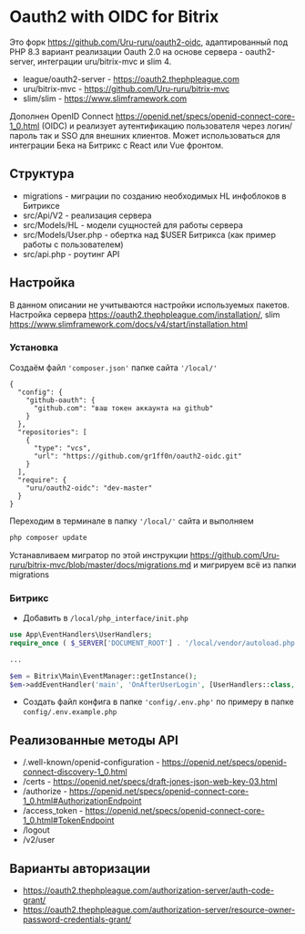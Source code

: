 # Oauth2 with OIDC for Bitrix
Это форк https://github.com/Uru-ruru/oauth2-oidc, адаптированный под PHP 8.3 вариант реализации Oauth 2.0 на основе сервера - oauth2-server, интеграции uru/bitrix-mvc и slim 4.
- league/oauth2-server - https://oauth2.thephpleague.com
- uru/bitrix-mvc - https://github.com/Uru-ruru/bitrix-mvc
- slim/slim - https://www.slimframework.com

Дополнен OpenID Connect https://openid.net/specs/openid-connect-core-1_0.html (OIDC) и реализует аутентификацию пользователя через логин/пароль так и SSO для внешних клиентов.
Может использоваться для интеграции Бека на Битрикс с React или Vue фронтом.

## Структура

- migrations - миграции по созданию необходимых HL инфоблоков в Битриксе
- src/Api/V2 - реализация сервера
- src/Models/HL - модели сущностей для работы сервера
- src/Models/User.php - обертка над $USER Битрикса (как пример работы с пользователем)
- src/api.php - роутинг API

## Настройка

В данном описании не учитываются настройки используемых пакетов. Настройка сервера https://oauth2.thephpleague.com/installation/,
slim https://www.slimframework.com/docs/v4/start/installation.html 

### Установка
Создаём файл `'composer.json'` папке сайта `'/local/'`
````composer
{
  "config": {
    "github-oauth": {
      "github.com": "ваш токен аккаунта на github"
    }
  },
  "repositories": [
    {
      "type": "vcs",
      "url": "https://github.com/gr1ff0n/oauth2-oidc.git"
    }
  ],
  "require": {
    "uru/oauth2-oidc": "dev-master"
  }
}
````

Переходим в терминале в папку `'/local/'` сайта и выполняем
````bash
php composer update
````

Устанавливаем мигратор по этой инструкции https://github.com/Uru-ruru/bitrix-mvc/blob/master/docs/migrations.md и мигрируем всё из папки migrations

### Битрикс
- Добавить в `/local/php_interface/init.php`
````php
use App\EventHandlers\UserHandlers;
require_once ( $_SERVER['DOCUMENT_ROOT'] . '/local/vendor/autoload.php' );

...

$em = Bitrix\Main\EventManager::getInstance();
$em->addEventHandler('main', 'OnAfterUserLogin', [UserHandlers::class, "redirectAfterLogin"]);
````
- Создать файл конфига в папке `'config/.env.php'` по примеру в папке `config/.env.example.php`


## Реализованные методы API

- /.well-known/openid-configuration - https://openid.net/specs/openid-connect-discovery-1_0.html
- /certs - https://openid.net/specs/draft-jones-json-web-key-03.html
- /authorize - https://openid.net/specs/openid-connect-core-1_0.html#AuthorizationEndpoint
- /access_token - https://openid.net/specs/openid-connect-core-1_0.html#TokenEndpoint
- /logout
- /v2/user

## Варианты авторизации

- https://oauth2.thephpleague.com/authorization-server/auth-code-grant/
- https://oauth2.thephpleague.com/authorization-server/resource-owner-password-credentials-grant/


